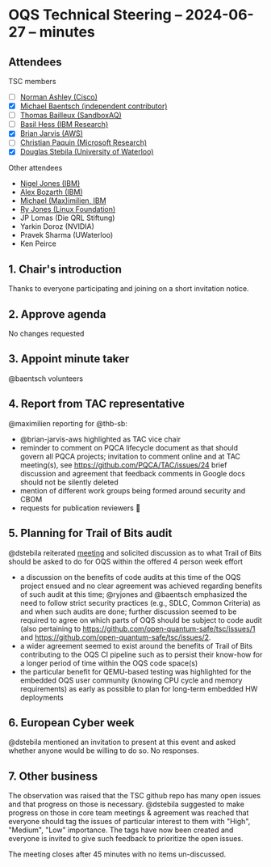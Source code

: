 # OQS Technical Steering – 2024-06-27 – minutes

## Attendees

TSC members

- [ ] [Norman Ashley (Cisco)](https://github.com/ashman-p)
- [X] [Michael Baentsch (independent contributor)](https://github.com/baentsch)
- [ ] [Thomas Bailleux (SandboxAQ)](https://github.com/)
- [ ] [Basil Hess (IBM Research)](https://github.com/bhess)
- [X] [Brian Jarvis (AWS)](https://github.com/brian-jarvis-aws)
- [ ] [Christian Paquin (Microsoft Research)](https://github.com/christianpaquin)
- [X] [Douglas Stebila (University of Waterloo)](https://github.com/dstebila)

Other attendees

 - [Nigel Jones (IBM)](https://github.com/planetf1)
 - [Alex Bozarth (IBM)](https://github.com/ajbozarth)
 - [Michael (Max)imilien, IBM](https://github.com/maximilien)
 - [Ry Jones (Linux Foundation)](https://github.com/ryjones)
 - JP Lomas (Die QRL Stiftung)
 - Yarkin Doroz (NVIDIA)
 - Pravek Sharma (UWaterloo)
 - Ken Peirce


## 1. Chair's introduction

Thanks to everyone participating and joining on a short invitation notice.

## 2. Approve agenda

No changes requested

## 3. Appoint minute taker

@baentsch volunteers

## 4. Report from TAC representative

@maximilien reporting for @thb-sb:
- @brian-jarvis-aws highlighted as TAC vice chair
- reminder to comment on PQCA lifecycle document as that should govern all PQCA projects; invitation to comment online and at TAC meeting(s), see https://github.com/PQCA/TAC/issues/24
  brief discussion and agreement that feedback comments in Google docs should not be silently deleted
- mention of different work groups being formed around security and CBOM
- requests for publication reviewers

## 5. Planning for Trail of Bits audit

@dstebila reiterated [meeting](https://github.com/open-quantum-safe/tsc/blob/main/meetings/2024-06-27/notes-trail-of-bits.md) and solicited discussion as to what Trail of Bits should be asked to do for OQS within the offered 4 person week effort
- a discussion on the benefits of code audits at this time of the OQS project ensued and no clear agreement was achieved regarding benefits of such audit at this time; @ryjones and @baentsch emphasized the need to follow strict security practices (e.g., SDLC, Common Criteria) as and when such audits are done; further discussion seemed to be required to agree on which parts of OQS should be subject to code audit (also pertaining to https://github.com/open-quantum-safe/tsc/issues/1 and https://github.com/open-quantum-safe/tsc/issues/2. 
- a wider agreement seemed to exist around the benefits of Trail of Bits contributing to the OQS CI pipeline such as to persist their know-how for a longer period of time within the OQS code space(s)
- the particular benefit for QEMU-based testing was highlighted for the embedded OQS user community (knowing CPU cycle and memory requirements) as early as possible to plan for long-term embedded HW deployments

## 6. European Cyber week

@dstebila mentioned an invitation to present at this event and asked whether anyone would be willing to do so. No responses.

## 7. Other business

The observation was raised that the TSC github repo has many open issues and that progress on those is necessary. @dstebila suggested to make progress on those in core team meetings & agreement was reached that everyone should tag the issues of particular interest to them with "High", "Medium", "Low" importance. The tags have now been created and everyone is invited to give such feedback to prioritize the open issues.

The meeting closes after 45 minutes with no items un-discussed.
